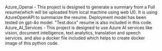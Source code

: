 Azure_Openai - This project is designed to generate a summary from a Full resume(which will be uploaded from local machine using web UI). It is using AzureOpenAPI to summarize the resume. Deployment model has been tested on gpt-4o model. "Test.docx" resume is also included in this code.
Azure_AI_Services - This project is designed to use Azure AI services like vision, document intelligence, text analytics, translation and speech services. and also a docker file included which helps to create docker image of this python code.

